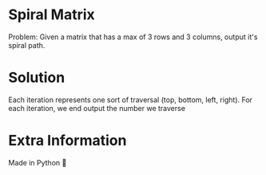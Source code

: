 # Spiral Matrix 

Problem: Given a matrix that has a max of 3 rows and 3 columns, output it's spiral path. 

# Solution 

Each iteration represents one sort of traversal (top, bottom, left, right). For each iteration, we end output the number we traverse

# Extra Information

Made in Python 🐍

